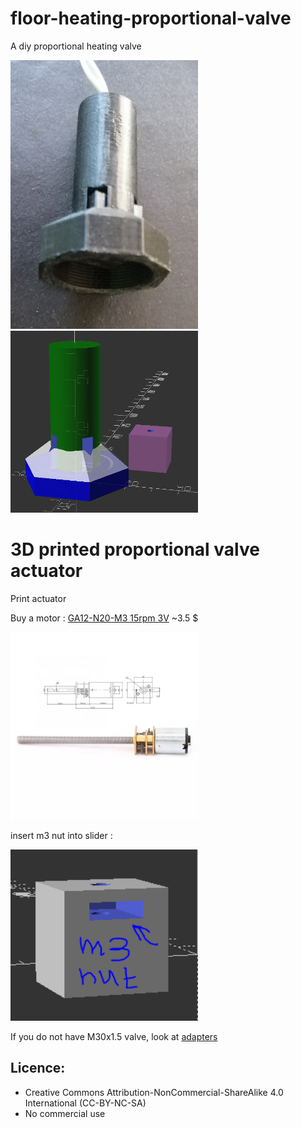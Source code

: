# floor-heating-proportional-valve
A diy proportional heating valve

<img src="https://github.com/nliaudat/floor-heating-proportional-valve/blob/main/imgs/2022-09-11%2017.59.jpg" width="300">

<img src="https://github.com/nliaudat/floor-heating-proportional-valve/blob/main/imgs/Capture.PNG" width="300">

# 3D printed proportional valve actuator
Print actuator

Buy a motor : [GA12-N20-M3 15rpm 3V](https://fr.aliexpress.com/item/4000311295036.html?spm=a2g0s.12269583.0.0.18834b0ejbgKSj) ~3.5 $

<img src="https://github.com/nliaudat/floor-heating-proportional-valve/blob/main/imgs/GA12YN20-M3_dimensions.png" width="300">



insert m3 nut into slider : 

<img src="https://github.com/nliaudat/floor-heating-proportional-valve/blob/main/imgs/nut.PNG" width="300">


If you do not have M30x1.5 valve, look at [adapters](https://github.com/nliaudat/floor-heating-proportional-valve/tree/main/adapters)

## Licence: 
* Creative Commons Attribution-NonCommercial-ShareAlike 4.0 International (CC-BY-NC-SA)
* No commercial use
